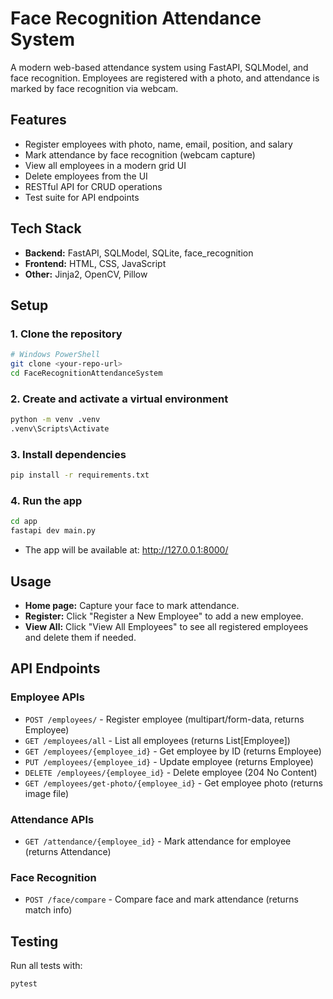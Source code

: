 # Face Recognition Attendance System

A modern web-based attendance system using FastAPI, SQLModel, and face recognition. Employees are registered with a photo, and attendance is marked by face recognition via webcam.

## Features
- Register employees with photo, name, email, position, and salary
- Mark attendance by face recognition (webcam capture)
- View all employees in a modern grid UI
- Delete employees from the UI
- RESTful API for CRUD operations
- Test suite for API endpoints

## Tech Stack
- **Backend:** FastAPI, SQLModel, SQLite, face_recognition
- **Frontend:** HTML, CSS, JavaScript 
- **Other:** Jinja2, OpenCV, Pillow

## Setup

### 1. Clone the repository
```sh
# Windows PowerShell
git clone <your-repo-url>
cd FaceRecognitionAttendanceSystem
```

### 2. Create and activate a virtual environment
```sh
python -m venv .venv
.venv\Scripts\Activate
```

### 3. Install dependencies
```sh
pip install -r requirements.txt
```

### 4. Run the app
```sh
cd app
fastapi dev main.py
```

- The app will be available at: http://127.0.0.1:8000/

## Usage
- **Home page:** Capture your face to mark attendance.
- **Register:** Click "Register a New Employee" to add a new employee.
- **View All:** Click "View All Employees" to see all registered employees and delete them if needed.

## API Endpoints

### Employee APIs
- `POST /employees/` - Register employee (multipart/form-data, returns Employee)
- `GET /employees/all` - List all employees (returns List[Employee])
- `GET /employees/{employee_id}` - Get employee by ID (returns Employee)
- `PUT /employees/{employee_id}` - Update employee (returns Employee)
- `DELETE /employees/{employee_id}` - Delete employee (204 No Content)
- `GET /employees/get-photo/{employee_id}` - Get employee photo (returns image file)

### Attendance APIs
- `GET /attendance/{employee_id}` - Mark attendance for employee (returns Attendance)

### Face Recognition
- `POST /face/compare` - Compare face and mark attendance (returns match info)

## Testing
Run all tests with:
```sh
pytest
```
